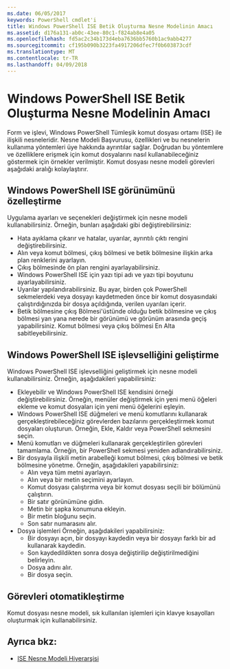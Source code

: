 ```yaml
---
ms.date: 06/05/2017
keywords: PowerShell cmdlet'i
title: Windows PowerShell ISE Betik Oluşturma Nesne Modelinin Amacı
ms.assetid: d176a131-ab0c-43ee-80c1-f824ab8e4a05
ms.openlocfilehash: fd5ac2c34b173d4eba7636bb5760b1ac9abb4277
ms.sourcegitcommit: cf195b090b3223fa4917206dfec7f0b603873cdf
ms.translationtype: MT
ms.contentlocale: tr-TR
ms.lasthandoff: 04/09/2018
---
```

# <a name="purpose-of-the-windows-powershell-ise-scripting-object-model"></a>Windows PowerShell ISE Betik Oluşturma Nesne Modelinin Amacı

Form ve işlevi, Windows PowerShell Tümleşik komut dosyası ortamı (ISE) ile ilişkili nesneleridir. Nesne Modeli Başvurusu, özellikleri ve bu nesnelerin kullanıma yöntemleri üye hakkında ayrıntılar sağlar. Doğrudan bu yöntemlere ve özelliklere erişmek için komut dosyalarını nasıl kullanabileceğiniz göstermek için örnekler verilmiştir. Komut dosyası nesne modeli görevleri aşağıdaki aralığı kolaylaştırır.

## <a name="customizing-the-appearance-of-windows-powershell-ise"></a>Windows PowerShell ISE görünümünü özelleştirme

Uygulama ayarları ve seçenekleri değiştirmek için nesne modeli kullanabilirsiniz. Örneğin, bunları aşağıdaki gibi değiştirebilirsiniz:

- Hata ayıklama çıkarır ve hatalar, uyarılar, ayrıntılı çıktı rengini değiştirebilirsiniz.
- Alın veya komut bölmesi, çıkış bölmesi ve betik bölmesine ilişkin arka plan renklerini ayarlayın.
- Çıkış bölmesinde ön plan rengini ayarlayabilirsiniz.
- Windows PowerShell ISE için yazı tipi adı ve yazı tipi boyutunu ayarlayabilirsiniz.
- Uyarılar yapılandırabilirsiniz. Bu ayar, birden çok PowerShell sekmelerdeki veya dosyayı kaydetmeden önce bir komut dosyasındaki çalıştırdığınızda bir dosya açıldığında, verilen uyarıları içerir.
- Betik bölmesine çıkış Bölmesi'üstünde olduğu betik bölmesine ve çıkış bölmesi yan yana nerede bir görünümü ve görünüm arasında geçiş yapabilirsiniz. Komut bölmesi veya çıkış bölmesi En Alta sabitleyebilirsiniz.

## <a name="enhancing-the-functionality-of-windows-powershell-ise"></a>Windows PowerShell ISE işlevselliğini geliştirme

Windows PowerShell ISE işlevselliğini geliştirmek için nesne modeli kullanabilirsiniz. Örneğin, aşağıdakileri yapabilirsiniz:

- Ekleyebilir ve Windows PowerShell ISE kendisini örneği değiştirebilirsiniz. Örneğin, menüler değiştirmek için yeni menü öğeleri ekleme ve komut dosyaları için yeni menü öğelerini eşleyin.
- Windows PowerShell ISE düğmeleri ve menü komutlarını kullanarak gerçekleştirebileceğiniz görevlerden bazılarını gerçekleştirmek komut dosyaları oluşturun. Örneğin, Ekle, Kaldır veya PowerShell sekmesini seçin.
- Menü komutları ve düğmeleri kullanarak gerçekleştirilen görevleri tamamlama. Örneğin, bir PowerShell sekmesi yeniden adlandırabilirsiniz.
- Bir dosyayla ilişkili metin arabelleği komut bölmesi, çıkış bölmesi ve betik bölmesine yönetme. Örneğin, aşağıdakileri yapabilirsiniz:
  - Alın veya tüm metni ayarlayın.
  - Alın veya bir metin seçimini ayarlayın.
  - Komut dosyası çalıştırma veya bir komut dosyası seçili bir bölümünü çalıştırın.
  - Bir satır görünümüne gidin.
  - Metin bir şapka konumuna ekleyin.
  - Bir metin bloğunu seçin.
  - Son satır numarasını alır.
- Dosya işlemleri Örneğin, aşağıdakileri yapabilirsiniz:
  - Bir dosyayı açın, bir dosyayı kaydedin veya bir dosyayı farklı bir ad kullanarak kaydedin.
  - Son kaydedildikten sonra dosya değiştirilip değiştirilmediğini belirleyin.
  - Dosya adını alır.
  - Bir dosya seçin.

## <a name="automating-tasks"></a>Görevleri otomatikleştirme

Komut dosyası nesne modeli, sık kullanılan işlemleri için klavye kısayolları oluşturmak için kullanabilirsiniz.

## <a name="see-also"></a>Ayrıca bkz:

- [ISE Nesne Modeli Hiyerarşisi](The-ISE-Object-Model-Hierarchy.md)